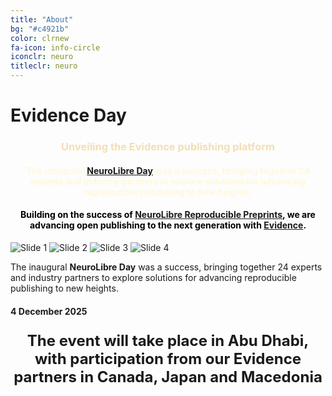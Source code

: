 ```yaml
---
title: "About"
bg: "#c4921b"
color: clrnew
fa-icon: info-circle
iconclr: neuro
titleclr: neuro
---
```


# Evidence Day

<center><h3 style ="color: wheat;">Unveiling the Evidence publishing platform</h3></center>

<center>
  <h4 style="color: cornsilk;">
    The inaugural <a href="https://events.neurolibre.org/day" target="_blank">NeuroLibre Day</a> was a success, bringing together 24 experts and industry partners to explore solutions for advancing reproducible publishing to new heights.
  </h4>
</center>

<center>
  <h4 style="color: black;">
    Building on the success of <a href="https://neurolibre.org" target="_blank">NeuroLibre Reproducible Preprints</a>, we are advancing open publishing to the next generation with <a href="https://evidencepub.io" target="_blank">Evidence</a>.
  </h4>
</center>


<div class="carousel-container">
  <!-- Carousel -->
  <div class="carousel">
    <img src="../img/bash.png" alt="Slide 1" class="active">
    <img src="../img/bgnoise.png2.png" alt="Slide 2">
    <img src="../img/catch.png" alt="Slide 3">
    <img src="../img/coffee_break.png" alt="Slide 4">
  </div>

  <!-- Text -->
  <div class="text-block">
    <p>
      The inaugural <strong>NeuroLibre Day</strong> was a success, bringing together 24 experts and industry partners to explore solutions for advancing reproducible publishing to new heights.
    </p>
  </div>
</div>


#### 4 December 2025

<!-- <center><a class="waves-effect waves-light btn coral" style="border-color:wheat;" href="https://docs.google.com/forms/d/e/1FAIpQLSf9UEmPe238whlYtt8ntB9cq5SnCfhpKnpTQw9I9zLgMYJDdg/viewform" target="blank">CLICK HERE TO REGISTER</a></center> -->

<p style ="text-align: center; font-weight: bold; font-size:24px;">The event will take place in Abu Dhabi, with participation from our Evidence partners in Canada, Japan and Macedonia</p>

<!-- <center>
 <h3>A sprint to push boundaries for collective creativity</h3>

 <p style ="text-align: center;  font-size:20px;">Participants who would like to work on a coding project are welcome to submit their project idea for making MRI research more accessible!</p>
</center> -->

